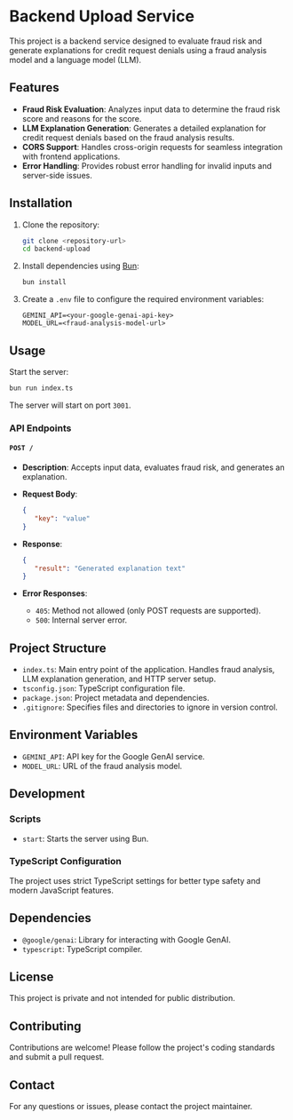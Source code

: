 # Backend Upload Service

This project is a backend service designed to evaluate fraud risk and generate explanations for credit request denials using a fraud analysis model and a language model (LLM).

## Features

- **Fraud Risk Evaluation**: Analyzes input data to determine the fraud risk score and reasons for the score.
- **LLM Explanation Generation**: Generates a detailed explanation for credit request denials based on the fraud analysis results.
- **CORS Support**: Handles cross-origin requests for seamless integration with frontend applications.
- **Error Handling**: Provides robust error handling for invalid inputs and server-side issues.

## Installation

1. Clone the repository:
    ```bash
    git clone <repository-url>
    cd backend-upload
    ```

2. Install dependencies using [Bun](https://bun.sh/):
    ```bash
    bun install
    ```

3. Create a `.env` file to configure the required environment variables:
    ```env
    GEMINI_API=<your-google-genai-api-key>
    MODEL_URL=<fraud-analysis-model-url>
    ```

## Usage

Start the server:
```bash
bun run index.ts
```

The server will start on port `3001`.

### API Endpoints

#### `POST /`

- **Description**: Accepts input data, evaluates fraud risk, and generates an explanation.
- **Request Body**:
  ```json
  {
     "key": "value"
  }
  ```
- **Response**:
  ```json
  {
     "result": "Generated explanation text"
  }
  ```

- **Error Responses**:
  - `405`: Method not allowed (only POST requests are supported).
  - `500`: Internal server error.

## Project Structure

- `index.ts`: Main entry point of the application. Handles fraud analysis, LLM explanation generation, and HTTP server setup.
- `tsconfig.json`: TypeScript configuration file.
- `package.json`: Project metadata and dependencies.
- `.gitignore`: Specifies files and directories to ignore in version control.

## Environment Variables

- `GEMINI_API`: API key for the Google GenAI service.
- `MODEL_URL`: URL of the fraud analysis model.

## Development

### Scripts

- `start`: Starts the server using Bun.

### TypeScript Configuration

The project uses strict TypeScript settings for better type safety and modern JavaScript features.

## Dependencies

- `@google/genai`: Library for interacting with Google GenAI.
- `typescript`: TypeScript compiler.

## License

This project is private and not intended for public distribution.

## Contributing

Contributions are welcome! Please follow the project's coding standards and submit a pull request.

## Contact

For any questions or issues, please contact the project maintainer.
